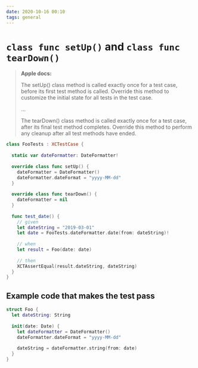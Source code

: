```yaml
---
date: 2020-10-16 00:10
tags: general
---
```


# `class func setUp()` and `class func tearDown()`
 
 > **Apple docs:**
 >
 > The setUp() class method is called exactly once for a test case, before its first test method is called. Override this method to customize the initial state for all tests in the test case.
 >
 > ...
 >
 > The tearDown() class method is called exactly once for a test case, after its final test method completes. Override this method to perform any cleanup after all test methods have ended.

```swift
class FooTests : XCTestCase {
  
  static var dateFormatter: DateFormatter!
  
  override class func setUp() {
    dateFormatter = DateFormatter()
    dateFormatter.dateFormat = "yyyy-MM-dd"
  }
  
  override class func tearDown() {
    dateFormatter = nil
  }
  
  func test_date() {
    // given
    let dateString = "2019-03-01"
    let date = FooTests.dateFormatter.date(from: dateString)!
    
    // when
    let result = Foo(date: date)
    
    // then
    XCTAssertEqual(result.dateString, dateString)
  }
}
```

## Example code that makes the test pass

```swift
struct Foo {
  let dateString: String
  
  init(date: Date) {
    let dateFormatter = DateFormatter()
    dateFormatter.dateFormat = "yyyy-MM-dd"
    
    dateString = dateFormatter.string(from: date)
  }
}
```

